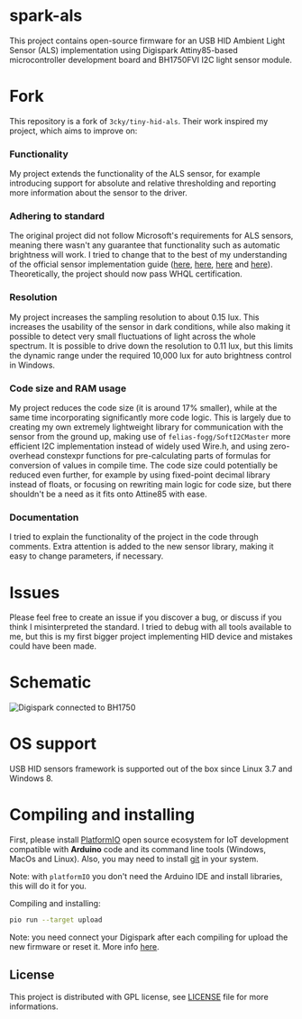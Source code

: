 # spark-als
This project contains open-source firmware for an USB HID Ambient Light Sensor (ALS) implementation using Digispark Attiny85-based microcontroller development board and BH1750FVI I2C light sensor module.

# Fork
This repository is a fork of `3cky/tiny-hid-als`. Their work inspired my project, which aims to improve on:

### Functionality
My project extends the functionality of the ALS sensor, for example introducing support for absolute and relative thresholding and reporting more information about the sensor to the driver.
### Adhering to standard
The original project did not follow Microsoft's requirements for ALS sensors, meaning there wasn't any guarantee that functionality such as automatic brightness will work. I tried to change that to the best of my understanding of the official sensor implementation guide ([here](https://learn.microsoft.com/en-us/windows-hardware/design/whitepapers/hid-sensors-usages), [here](https://learn.microsoft.com/en-us/windows-hardware/design/whitepapers/integrating-ambient-light-sensors-with-computers-running-windows-10-creators-update), [here](https://learn.microsoft.com/en-us/windows-hardware/design/component-guidelines/ambient-light-sensors) and [here](https://learn.microsoft.com/en-us/windows-hardware/drivers/sensors/light-sensor-thresholds)). Theoretically, the project should now pass WHQL certification.
### Resolution
My project increases the sampling resolution to about 0.15 lux. This increases the usability of the sensor in dark conditions, while also making it possible to detect very small fluctuations of light across the whole spectrum. It is possible to drive down the resolution to 0.11 lux, but this limits the dynamic range under the required 10,000 lux for auto brightness control in Windows.
### Code size and RAM usage
My project reduces the code size (it is around 17% smaller), while at the same time incorporating significantly more code logic. This is largely due to creating my own extremely lightweight library for communication with the sensor from the ground up, making use of `felias-fogg/SoftI2CMaster` more efficient I2C implementation instead of widely used Wire.h, and using zero-overhead constexpr functions for pre-calculating parts of formulas for conversion of values in compile time. The code size could potentially be reduced even further, for example by using fixed-point decimal library instead of floats, or focusing on rewriting main logic for code size, but there shouldn't be a need as it fits onto Attine85 with ease.
### Documentation
I tried to explain the functionality of the project in the code through comments. Extra attention is added to the new sensor library, making it easy to change parameters, if necessary.

# Issues
Please feel free to create an issue if you discover a bug, or discuss if you think I misinterpreted the standard. I tried to debug with all tools available to me, but this is my first bigger project implementing HID device and mistakes could have been made.

# Schematic

![Digispark connected to BH1750](https://github.com/MatejKocourek/spark-als/raw/main/doc/tiny-hid-als.png)

# OS support

USB HID sensors framework is supported out of the box since Linux 3.7 and Windows 8.

# Compiling and installing

First, please install [PlatformIO](http://platformio.org/) open source ecosystem for IoT development compatible with **Arduino** code and its command line tools (Windows, MacOs and Linux). Also, you may need to install [git](http://git-scm.com/) in your system. 

Note: with `platformIO` you don't need the Arduino IDE and install libraries, this will do it for you.

Compiling and installing:
``` bash
pio run --target upload
```

Note: you need connect your Digispark after each compiling for upload the new firmware or reset it. More info [here](http://digistump.com/wiki/digispark/tutorials/connectingpro).

## License
This project is distributed with GPL license, see [LICENSE](https://github.com/MatejKocourek/spark-als/blob/main/LICENSE) file for more informations.